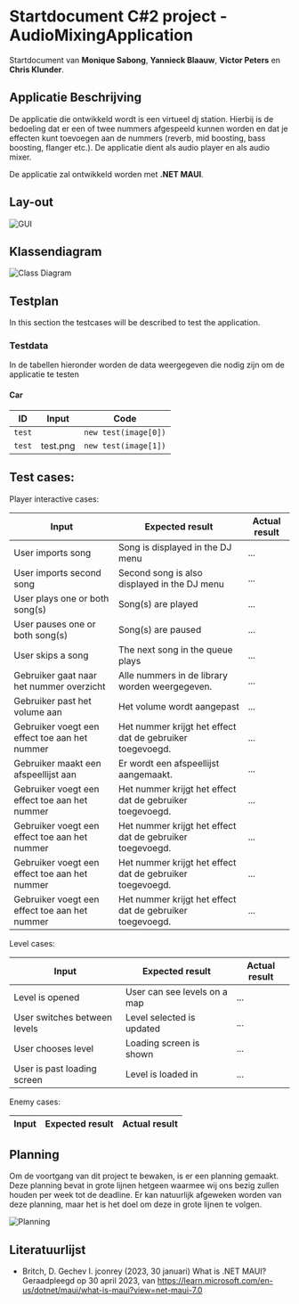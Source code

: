 # Startdocument C#2 project - AudioMixingApplication

Startdocument van **Monique Sabong**, **Yannieck Blaauw**, **Victor Peters** en **Chris Klunder**.

## Applicatie Beschrijving
De applicatie die ontwikkeld wordt is een virtueel dj station. Hierbij is de bedoeling dat er een of twee nummers afgespeeld kunnen worden en dat je effecten kunt toevoegen aan de nummers (reverb, mid boosting, bass boosting, flanger etc.). De applicatie dient als audio player en als audio mixer.

De applicatie zal ontwikkeld worden met **.NET MAUI**.

## Lay-out


![GUI](set/imagelink.png "First Version of the GUI")

## Klassendiagram

![Class Diagram](set/link.png "First Version of the class diagram")

## Testplan

In this section the testcases will be described to test the application.

### Testdata

In de tabellen hieronder worden de data weergegeven die nodig zijn om de applicatie te testen


#### Car

| ID           | Input          | Code                |
| ------------ | -------------- | ------------------- |
| `test`       |  | `new test(image[0])` |
| `test`       | test.png       | `new test(image[1])` |

## Test cases:

Player interactive cases:

| Input                                         | Expected result                                           | Actual result |
| --------------------------------------------- | --------------------------------------------------------- | ------------- |
| User imports song                             | Song is displayed in the DJ menu                          | ...           |
| User imports second song                      | Second song is also displayed in the DJ menu              | ...           |
| User plays one or both song(s)                | Song(s) are played                                        | ...           |
| User pauses one or both song(s)               | Song(s) are paused                                        | ...           |
| User skips a song                             | The next song in the queue plays                          | ...           |
| Gebruiker gaat naar het nummer overzicht      | Alle nummers in de library worden weergegeven.            | ...           |
| Gebruiker past het volume aan                 | Het volume wordt aangepast                                | ...           |
| Gebruiker voegt een effect toe aan het nummer | Het nummer krijgt het effect dat de gebruiker toegevoegd. | ...           |
| Gebruiker maakt een afspeellijst aan          | Er wordt een afspeellijst aangemaakt.                     | ...           |
| Gebruiker voegt een effect toe aan het nummer | Het nummer krijgt het effect dat de gebruiker toegevoegd. | ...           |
| Gebruiker voegt een effect toe aan het nummer | Het nummer krijgt het effect dat de gebruiker toegevoegd. | ...           |
| Gebruiker voegt een effect toe aan het nummer | Het nummer krijgt het effect dat de gebruiker toegevoegd. | ...           |
| Gebruiker voegt een effect toe aan het nummer | Het nummer krijgt het effect dat de gebruiker toegevoegd. | ...           |

Level cases:

| Input                        | Expected result              | Actual result |
| ---------------------------- | ---------------------------- | ------------- |
| Level is opened              | User can see levels on a map | ...           |
| User switches between levels | Level selected is updated    | ...           |
| User chooses level           | Loading screen is shown      | ...           |
| User is past loading screen  | Level is loaded in           | ...           |

Enemy cases:

| Input | Expected result | Actual result |
| ----- | --------------- | ------------- |

## Planning

Om de voortgang van dit project te bewaken, is er een planning gemaakt. Deze planning bevat in grote lijnen hetgeen waarmee wij ons bezig zullen houden per week tot de deadline. Er kan natuurlijk afgeweken worden van deze planning, maar het is het doel om deze in grote lijnen te volgen.

![Planning](set/link.png "Project planning")

## Literatuurlijst

-   Britch, D. Gechev I. jconrey (2023, 30 januari) What is .NET MAUI? Geraadpleegd op 30 april 2023, van <https://learn.microsoft.com/en-us/dotnet/maui/what-is-maui?view=net-maui-7.0>
